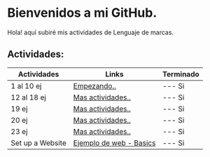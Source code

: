 # Bienvenidos a mi GitHub.
Hola! aquí subiré mis actividades de Lenguaje de marcas.

## Actividades:

| Actividades               |Links|Terminado|
|----------------|-------------------------------|-----------------------------|
|1 al 10 ej|[Empezando..](https://github.com/trotero/DAW-LM/tree/master/LM%20-%201%20al%2010%20ej)            |--- Si            |
|12 al 18 ej|[Mas actividades..](https://github.com/trotero/DAW-LM/tree/master/LM%20-%2012%20al%2018%20ej)            |--- Si           |
|19 ej|[Mas actividades..](https://github.com/trotero/DAW-LM/tree/master/LM%20-19%20%2B%2B%20ej)|--- Si           |
|20 ej|[Mas actividades..](https://github.com/trotero/DAW-LM/tree/master/LM%20-%2020%20ej)|--- Si           |
|23 ej|[Mas actividades..](https://github.com/trotero/DAW-LM/tree/master/LM%20-%2023%20ej)|--- Si           |
|Set up a Website|[Ejemplo de web - Basics](https://github.com/trotero/DAW-LM/tree/master/Set%20up%20a%20website)|--- Si           |

